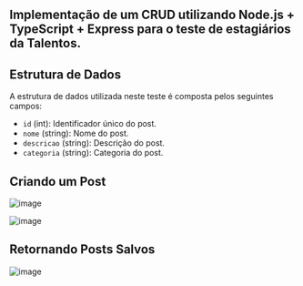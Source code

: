 <h2>Implementação de um CRUD utilizando Node.js + TypeScript + Express para o teste de estagiários da Talentos.</h2> 

## Estrutura de Dados
A estrutura de dados utilizada neste teste é composta pelos seguintes campos:

- `id` (int): Identificador único do post.
- `nome` (string): Nome do post.
- `descricao` (string): Descrição do post.
- `categoria` (string): Categoria do post.

## Criando um Post
![image](https://github.com/joanacabralmartins/teste-dev-talentos/assets/72701310/5a4054ee-cd8d-4d3f-a93f-becfae6528a2)

![image](https://github.com/joanacabralmartins/teste-dev-talentos/assets/72701310/680c9e13-d2c6-4124-bfb9-ac8d66250462)

## Retornando Posts Salvos
![image](https://github.com/joanacabralmartins/teste-dev-talentos/assets/72701310/e1d679da-170f-4dfc-b646-6a465c842bf0)



